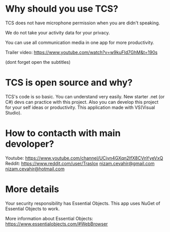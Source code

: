 # Why should you use TCS?

TCS does not have microphone permission when you are didn't speaking.

We do not take your activity data for your privacy.

You can use all communication media in one app for more productivity.

Trailer video: https://www.youtube.com/watch?v=w9kuFId7GhM&t=190s

(dont forget open the subtitles)

# TCS is open source and why?

TCS's code is so basic. You can understand very easily. New starter .net (or C#) devs can practice with this project.
Also you can develop this project for your self ideas or productivity. This application made with VS(Visual Studio).

# How to contacth with main devoloper?

Youtube: https://www.youtube.com/channel/UCjyn4GXqn2IfX8CVnYyeVxQ
Reddit: https://www.reddit.com/user/Traslox
nizam.cevahir@gmail.com
nizam.cevahir@hotmail.com

# More details
Your security responsibility has Essential Objects. This app uses NuGet of Essential Objects to work.

More information about Essential Objects: https://www.essentialobjects.com/#WebBrowser

